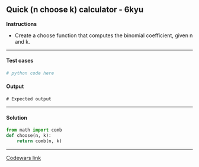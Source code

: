 ## Quick (n choose k) calculator - 6kyu

**Instructions**

- Create a choose function that computes the binomial coefficient, given n and k.

---

#### Test cases

```python
# python code here
```

#### Output 
```
# Expected output
```

---

#### Solution

```python
from math import comb
def choose(n, k):
    return comb(n, k)       
```

---

[Codewars link](https://www.codewars.com/kata/55b22ef242ad87345c0000b2)
